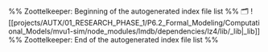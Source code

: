 %% Zoottelkeeper: Beginning of the autogenerated index file list  %%
🗂️ ![[projects/AUTX/01_RESEARCH_PHASE_1/P6.2_Formal_Modeling/Computational_Models/mvu1-sim/node_modules/lmdb/dependencies/lz4/lib/_lib|_lib]]
%% Zoottelkeeper: End of the autogenerated index file list  %%
